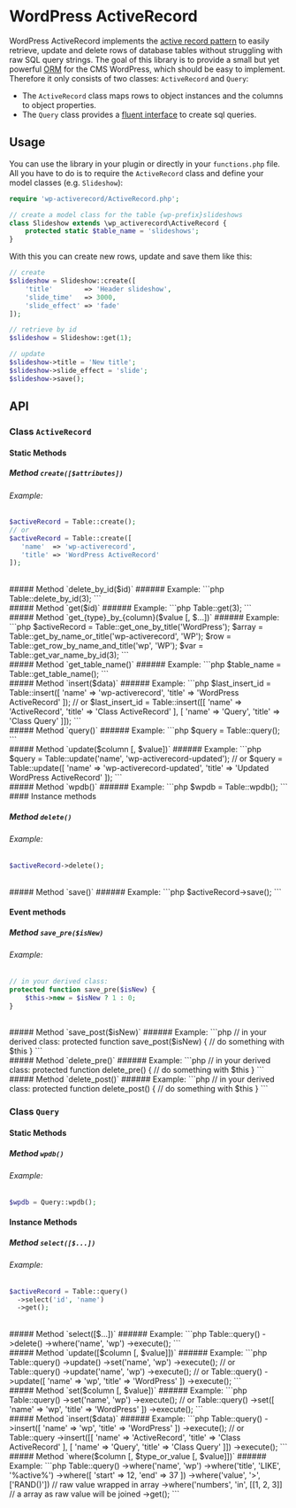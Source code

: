 WordPress ActiveRecord
======================

WordPress ActiveRecord implements the [active record pattern](http://en.wikipedia.org/wiki/Active_record_pattern) to easily retrieve, update and delete rows of database tables without struggling with raw SQL query strings.
The goal of this library is to provide a small but yet powerful [ORM](http://en.wikipedia.org/wiki/Object-relational_mapping) for the CMS WordPress, which should be easy to implement. Therefore it only consists of two classes: `ActiveRecord` and `Query`:
* The `ActiveRecord` class maps rows to object instances and the columns to object properties.
* The `Query` class provides a [fluent interface](http://en.wikipedia.org/wiki/Fluent_interface) to create sql queries. 

Usage
-----

You can use the library in your plugin or directly in your `functions.php` file. All you have to do is to require the `ActiveRecord` class and define your model classes (e.g. `Slideshow`):

```php
require 'wp-activerecord/ActiveRecord.php';

// create a model class for the table {wp-prefix}slideshows 
class Slideshow extends \wp_activerecord\ActiveRecord {
    protected static $table_name = 'slideshows';
}
```

With this you can create new rows, update and save them like this:

```php
// create
$slideshow = Slideshow::create([
    'title'        => 'Header slideshow',
    'slide_time'   => 3000,
    'slide_effect' => 'fade'
]);

// retrieve by id
$slideshow = Slideshow::get(1);

// update
$slideshow->title = 'New title';
$slideshow->slide_effect = 'slide';
$slideshow->save();
```

API
---

### Class `ActiveRecord`

#### Static Methods
##### Method `create([$attributes])`
###### Example:
```php
$activeRecord = Table::create();
// or
$activeRecord = Table::create([
   'name'  => 'wp-activerecord',
   'title' => 'WordPress ActiveRecord'
]);
```
<br>
##### Method `delete_by_id($id)`
###### Example:
```php
Table::delete_by_id(3);
```
<br>
##### Method `get($id)`
###### Example:
```php
Table::get(3);
```
<br>
##### Method `get_{type}_by_{column}($value [, $...])`
###### Example:
```php
$activeRecord = Table::get_one_by_title('WordPress');
$array = Table::get_by_name_or_title('wp-activerecord', 'WP');
$row = Table::get_row_by_name_and_title('wp', 'WP');
$var = Table::get_var_name_by_id(3);
```
<br>
##### Method `get_table_name()`
###### Example:
```php
$table_name = Table::get_table_name();
```
<br>
##### Method `insert($data)`
###### Example:
```php
$last_insert_id = Table::insert([
   'name'  => 'wp-activerecord',
   'title' => 'WordPress ActiveRecord'
]);
// or
$last_insert_id = Table::insert([[
   'name'  => 'ActiveRecord',
   'title' => 'Class ActiveRecord'
], [
   'name'  => 'Query',
   'title' => 'Class Query'
]]);
```
<br>
##### Method `query()`
###### Example:
```php
$query = Table::query();
```
<br>
##### Method `update($column [, $value])`
###### Example:
```php
$query = Table::update('name', 'wp-activerecord-updated');
// or
$query = Table::update([
   'name'  => 'wp-activerecord-updated',
   'title' => 'Updated WordPress ActiveRecord'
]);
```
<br>
##### Method `wpdb()`
###### Example:
```php
$wpdb = Table::wpdb();
```
<br>
#### Instance methods

##### Method `delete()`
###### Example:
```php
$activeRecord->delete();
```
<br>
##### Method `save()`
###### Example:
```php
$activeRecord->save();
```

#### Event methods

##### Method `save_pre($isNew)`
###### Example:
```php
// in your derived class:
protected function save_pre($isNew) {
    $this->new = $isNew ? 1 : 0;
}
```
<br>
##### Method `save_post($isNew)`
###### Example:
```php
// in your derived class:
protected function save_post($isNew) {
    // do something with $this
}
```
<br>
##### Method `delete_pre()`
###### Example:
```php
// in your derived class:
protected function delete_pre() {
    // do something with $this
}
```
<br>
##### Method `delete_post()`
###### Example:
```php
// in your derived class:
protected function delete_post() {
    // do something with $this
}
```

### Class `Query`

#### Static Methods
##### Method `wpdb()`
###### Example:
```php
$wpdb = Query::wpdb();
```

#### Instance Methods
##### Method `select([$...])`
###### Example:
```php
$activeRecord = Table::query()
  ->select('id', 'name')
  ->get();
```
<br>
##### Method `select([$...])`
###### Example:
```php
Table::query()
  ->delete()
  ->where('name', 'wp')
  ->execute();
```
<br>
##### Method `update([$column [, $value]])`
###### Example:
```php
Table::query()
  ->update()
  ->set('name', 'wp')
  ->execute();
// or
Table::query()
  ->update('name', 'wp')
  ->execute();
// or
Table::query()
  ->update([
    'name'  => 'wp',
    'title' => 'WordPress'
  ])
  ->execute();
```
<br>
##### Method `set($column [, $value])`
###### Example:
```php
Table::query()
  ->set('name', 'wp')
  ->execute();
// or
Table::query()
  ->set([
    'name'  => 'wp',
    'title' => 'WordPress'
  ])
  ->execute();
```
<br>
##### Method `insert($data)`
###### Example:
```php
Table::query()
  ->insert([
    'name'  => 'wp',
    'title' => 'WordPress'
  ])
  ->execute();
// or
Table::query
  ->insert([[
    'name'  => 'ActiveRecord',
    'title' => 'Class ActiveRecord'
  ], [
    'name'  => 'Query',
    'title' => 'Class Query'
  ]])
  ->execute();
```
<br>
##### Method `where($column [, $type_or_value [, $value]])`
###### Example:
```php
Table::query()
  ->where('name', 'wp')
  ->where('title', 'LIKE', '%active%')
  ->where([
    'start' => 12,
    'end'   => 37
  ])
  ->where('value', '>', ['RAND()']) // raw value wrapped in array
  ->where('numbers', 'in', [[1, 2, 3]] // a array as raw value will be joined
  ->get();
```
<br>
